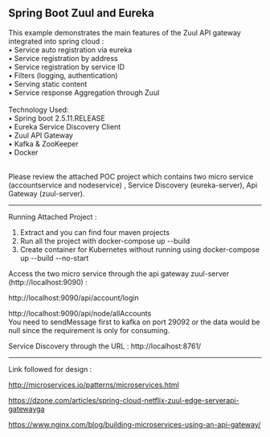 
Spring Boot Zuul  and Eureka 
------------------------------
This example demonstrates the main features of the Zuul API gateway integrated into spring cloud :<br>
•	Service auto registration via eureka<br>
•	Service registration by address<br>
•	Service registration by service ID<br>
•	Filters (logging, authentication)<br>
•	Serving static content<br>
•	Service response Aggregation through Zuul<br><br>
Technology Used: <br>
•	Spring boot 2.5.11.RELEASE<br>
•	Eureka Service Discovery Client<br>
•	Zuul API Gateway<br>
•	Kafka & ZooKeeper<br>
•	Docker<br><br>

Please review the attached POC project which contains two micro service (accountservice and nodeservice) , Service Discovery (eureka-server),  Api Gateway (zuul-server).

-------------------------------------------------------------------------------------------------------------------------------------------------------------------------------------------------------------------
Running Attached Project :

1.	Extract and you can find four maven projects 
2.	Run all the project with docker-compose up --build
3.  Create container for Kubernetes without running using docker-compose up --build --no-start

Access the two micro service through the api gateway zuul-server (http://localhost:9090) : 

http://localhost:9090/api/account/login

http://localhost:9090/api/node/allAccounts  
You need to sendMessage first to kafka on port 29092 or the data would be null since the requirement is only for consuming.

Service Discovery through the URL :
http://localhost:8761/

---------------------------------------------------------------------------------------------------------------------------------------------------------------------------------------------------------------------
Link followed for design :

http://microservices.io/patterns/microservices.html

https://dzone.com/articles/spring-cloud-netflix-zuul-edge-serverapi-gatewayga

https://www.nginx.com/blog/building-microservices-using-an-api-gateway/
